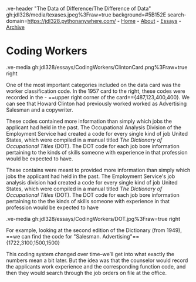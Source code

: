 .ve-header "The Data of Difference/The Difference of Data" gh:jdl328/media/texases.jpeg%3Fraw=true background=#5B152E search-domain=https://jdl328.pythonanywhere.com/
    - [Home](/)
    - [About](/about1)
    - [Essays](/essays)
    - [Archive](//archive.org/details/@jason_ludwig416)
    
# Coding Workers

.ve-media gh:jdl328/essays/CodingWorkers/ClintonCard.png%3Fraw=true right

One of the most important categories included on the data card was the worker classification code. In the 1957 card to the right, these codes were recorded in the - ==upper right corner of the card=={487,123,400,400}. We can see that Howard Clinton had previously worked worked as Advertising Salesman and a copywriter.

These codes contained more information than simply which jobs the applicant had held in the past. The Occupational Analysis Division of the Employment Service had created a code for every single kind of job United States, which were compiled in a manual titled *The Dictionary of Occupational Titles* (DOT). The DOT code for each job bore information pertaining to the kinds of skills someone with experience in that profession would be expected to have.

These contains were meant to provided more information than simply which jobs the applicant had held in the past. The Employment Service's job analysis division had created a code for every single kind of job United States, which were compiled in a manual titled *The Dictionary of Occupational Titles* (DOT). The DOT code for each job bore information pertaining to the  the kinds of skills someone with experience in that profession would be expected to have


.ve-media gh:jdl328/essays/CodingWorkers/DOT.jpg%3Fraw=true right

For example, looking at the second edition of the Dictionary (from 1949), ==we can find the code for "Salesman. Advertising"=={1722,3100,1500,1500} 

This coding system changed over time–we’ll get into what exactly the numbers mean a bit later.
But the idea was that the counselor would record the applicants work experience and the corresponding function code, and then they would search through the job orders on file at the office.



